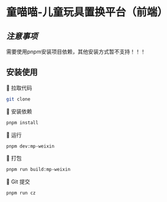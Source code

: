 # 童喵喵-儿童玩具置换平台（前端）

## *注意事项*
需要使用pnpm安装项目依赖，其他安装方式暂不支持！！！

## 安装使用

🍙 拉取代码

```bash
git clone 
```

🌈 安装依赖

```bash
pnpm install
```

🐥 运行

```bash
pnpm dev:mp-weixin
```

🍁 打包

```bash
pnpm run build:mp-weixin
```

🍄 Git 提交

```bash
pnpm run cz
```
